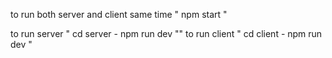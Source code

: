 to run both server and client same time " npm start "

to run server " cd server - npm run dev ""
to run client " cd client - npm run dev "

